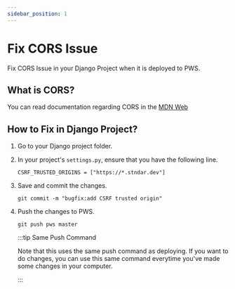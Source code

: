 ```yaml
---
sidebar_position: 1
---
```



# Fix CORS Issue

Fix CORS Issue in your Django Project when it is deployed to PWS.

## What is CORS?

You can read documentation regarding CORS in the [MDN Web](https://developer.mozilla.org/en-US/docs/Web/HTTP/CORS)

## How to Fix in Django Project?

1. Go to your Django project folder.
2. In your project's `settings.py`, ensure that you have the following line.    
    ```
    CSRF_TRUSTED_ORIGINS = ["https://*.stndar.dev"] 
    ```
3. Save and commit the changes.
    ```git add .
    git commit -m "bugfix:add CSRF trusted origin"
    ```
4. Push the changes to PWS.    
    ```
    git push pws master
    ```

    :::tip Same Push Command

    Note that this uses the same push command as deploying. If you want to do changes, you can use this same command everytime you've made some changes in your computer.

    :::
